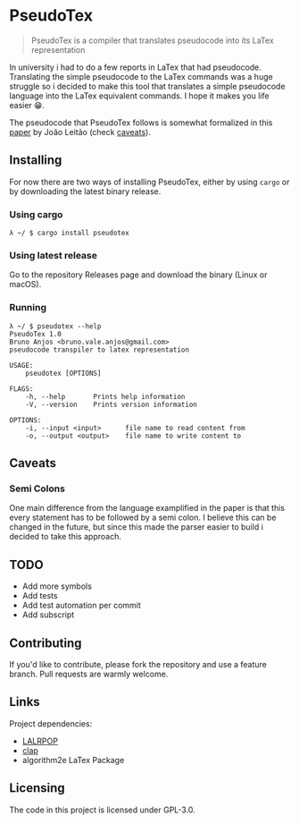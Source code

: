 # PseudoTex
> PseudoTex is a compiler that translates pseudocode into its LaTex representation

In university i had to do a few reports in LaTex that had pseudocode. Translating the simple pseudocode to the LaTex commands was a huge struggle so i decided to make this tool that translates a simple pseudocode language into the LaTex equivalent commands. I hope it makes you life easier :grin:.

The pseudocode that PseudoTex follows is somewhat formalized in this [paper](PseudoCodeNotes.pdf) by João Leitão (check [caveats](#Caveats)).

## Installing
For now there are two ways of installing PseudoTex, either by using `cargo` or by downloading the latest binary release.

### Using cargo

```shell
λ ~/ $ cargo install pseudotex
```

### Using latest release

Go to the repository Releases page and download the binary (Linux or macOS).

### Running

```shell
λ ~/ $ pseudotex --help
PseudoTex 1.0
Bruno Anjos <bruno.vale.anjos@gmail.com>
pseudocode transpiler to latex representation

USAGE:
    pseudotex [OPTIONS]

FLAGS:
    -h, --help       Prints help information
    -V, --version    Prints version information

OPTIONS:
    -i, --input <input>      file name to read content from
    -o, --output <output>    file name to write content to
```

## Caveats

### Semi Colons

One main difference from the language examplified in the paper is that this every statement has to be followed by a semi colon. I believe this can be changed in the future, but since this made the parser easier to build i decided to take this approach.

## TODO

* Add more symbols
* Add tests
* Add test automation per commit
* Add subscript

## Contributing

If you'd like to contribute, please fork the repository and use a feature
branch. Pull requests are warmly welcome.

## Links

Project dependencies:
- [LALRPOP](http://lalrpop.github.io/lalrpop/)
- [clap](https://clap.rs)
- algorithm2e LaTex Package


## Licensing

The code in this project is licensed under GPL-3.0.
